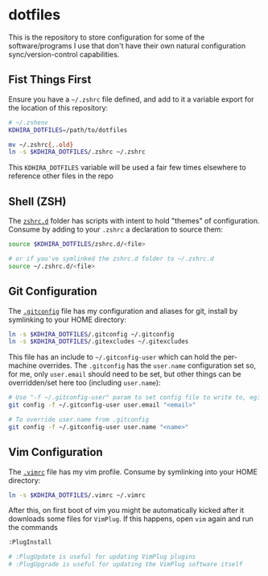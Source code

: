# dotfiles

This is the repository to store configuration for some of the software/programs I use that don't have their own natural configuration sync/version-control capabilities.

## Fist Things First

Ensure you have a `~/.zshrc` file defined, and add to it a variable export for the location of this repository:

```sh
# ~/.zshenv
KDHIRA_DOTFILES=/path/to/dotfiles
```

```sh
mv ~/.zshrc{,.old}
ln -s $KDHIRA_DOTFILES/.zshrc ~/.zshrc
```

This `KDHIRA_DOTFILES` variable will be used a fair few times elsewhere to reference other files in the repo

## Shell (ZSH)

The [`zshrc.d`](./zshrc.d) folder has scripts with intent to hold "themes" of configuration. Consume by adding to your `.zshrc` a declaration to source them:

```sh
source $KDHIRA_DOTFILES/zshrc.d/<file>

# or if you've symlinked the zshrc.d folder to ~/.zshrc.d
source ~/.zshrc.d/<file>
```

## Git Configuration

The [`.gitconfig`](./.gitconfig) file has my configuration and aliases for git, install by symlinking to your HOME directory:

```sh
ln -s $KDHIRA_DOTFILES/.gitconfig ~/.gitconfig
ln -s $KDHIRA_DOTFILES/.gitexcludes ~/.gitexcludes
```

This file has an include to `~/.gitconfig-user` which can hold the per-machine overrides. The `.gitconfig` has the `user.name` configuration set so, for me, only `user.email` should need to be set, but other things can be overridden/set here too (including `user.name`):

```sh
# Use "-f ~/.gitconfig-user" param to set config file to write to, eg:
git config -f ~/.gitconfig-user user.email "<email>"

# To override user.name from .gitconfig
git config -f ~/.gitconfig-user user.name "<name>"
```

## Vim Configuration

The [`.vimrc`](./.vimrc) file has my vim profile. Consume by symlinking into your HOME directory:

```sh
ln -s $KDHIRA_DOTFILES/.vimrc ~/.vimrc
```

After this, on first boot of vim you might be automatically kicked after it downloads some files for `VimPlug`. If this happens, open `vim` again and run the commands

```sh
:PlugInstall

# :PlugUpdate is useful for updating VimPlug plugins
# :PlugUpgrade is useful for updating the VimPlug software itself
```
